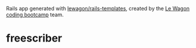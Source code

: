 Rails app generated with [lewagon/rails-templates](https://github.com/lewagon/rails-templates), created by the [Le Wagon coding bootcamp](https://www.lewagon.com) team.
# freescriber
